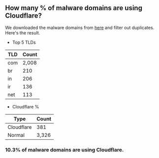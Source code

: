 ## How many % of malware domains are using Cloudflare?


We downloaded the malware domains from [here](https://urlhaus.abuse.ch) and filter out duplicates.
Here's the result.


[//]: # (start replacement)


- Top 5 TLDs

| TLD | Count |
| --- | --- |
| com | 2,008 |
| br | 210 |
| in | 206 |
| ir | 136 |
| net | 113 |


- Cloudflare %

| Type | Count |
| --- | --- |
| Cloudflare | 381 |
| Normal | 3,326 |


### 10.3% of malware domains are using Cloudflare.